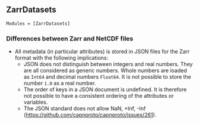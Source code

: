 
## ZarrDatasets

```@autodocs
Modules = [ZarrDatasets]
```


### Differences between Zarr and NetCDF files

* All metadata (in particular attributes) is stored in JSON files for the Zarr format with the following implications:
   * JSON does not distinguish between integers and real numbers. They are all considered as generic numbers. Whole numbers are loaded as `Int64` and decimal numbers `Float64`. It is not possible to store the number `1.0` as a real number.
   * The order of keys in a JSON document is undefined. It is therefore not possible to have a consistent ordering of the attributes or variables.
   * The JSON standard does not allow NaN, +Inf, -Inf (https://github.com/capnproto/capnproto/issues/261).
